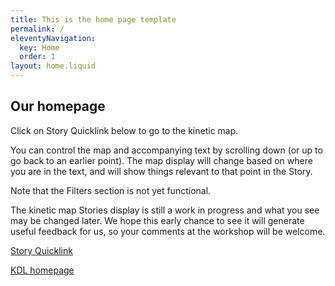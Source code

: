 ```yaml
---
title: This is the home page template
permalink: /
eleventyNavigation:
  key: Home
  order: 1
layout: home.liquid
---
```


## Our homepage

Click on Story Quicklink below to go to the kinetic map.

You can control the map and accompanying text by scrolling down (or up to go back to an earlier point). The map display will change based on where you are in the text, and will show things relevant to that point in the Story.

Note that the Filters section is not yet functional.

The kinetic map Stories display is still a work in progress and what you see may be changed later. We hope this early chance to see it will generate useful feedback for us, so your comments at the workshop will be welcome.

[Story Quicklink](stories/)

[KDL homepage](https://kcl.kcl.ac.uk)

